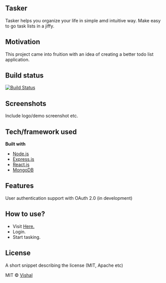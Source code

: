 ## Tasker
Tasker helps you organize your life in simple amd intuitive way. Make easy to go task lists in a jiffy. 

## Motivation
This project came into fruition with an idea of creating a better todo list application. 

## Build status 
[![Build Status](https://frozen-shore-08585.herokuapp.com/)](https://frozen-shore-08585.herokuapp.com/)
 
## Screenshots
Include logo/demo screenshot etc.

## Tech/framework used
<b>Built with</b>
- [Node.js](https://nodejs.org/en/)
- [Express.js](https://expressjs.com/)
- [React.js](https://reactjs.org/)
- [MongoDB](https://www.mongodb.com/)

## Features
User authentication support with OAuth 2.0 (in development)

## How to use?
- Visit [Here.](https://frozen-shore-08585.herokuapp.com/)
- Login.
- Start tasking.

## License
A short snippet describing the license (MIT, Apache etc)

MIT © [Vishal]()

